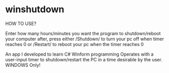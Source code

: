 # winshutdown


HOW TO USE?

Enter how many hours/minutes you want the program to shutdown/reboot your computer after, press either /Shutdown/ to turn your pc off when timer reaches 0 or /Restart/ to reboot your pc when the timer reaches 0  



An app I developed to learn C# Winform programming
Operates with a user-input timer to shutdown/restart the PC in a time desirable by the user.
WINDOWS Only!
